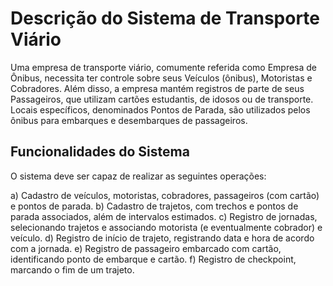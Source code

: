 # Descrição do Sistema de Transporte Viário

Uma empresa de transporte viário, comumente referida como Empresa de Ônibus, necessita ter controle sobre seus Veículos (ônibus), Motoristas e Cobradores. Além disso, a empresa mantém registros de parte de seus Passageiros, que utilizam cartões estudantis, de idosos ou de transporte. Locais específicos, denominados Pontos de Parada, são utilizados pelos ônibus para embarques e desembarques de passageiros.

## Funcionalidades do Sistema

O sistema deve ser capaz de realizar as seguintes operações:

a) Cadastro de veículos, motoristas, cobradores, passageiros (com cartão) e pontos de parada.
b) Cadastro de trajetos, com trechos e pontos de parada associados, além de intervalos estimados.
c) Registro de jornadas, selecionando trajetos e associando motorista (e eventualmente cobrador) e veículo.
d) Registro de início de trajeto, registrando data e hora de acordo com a jornada.
e) Registro de passageiro embarcado com cartão, identificando ponto de embarque e cartão.
f) Registro de checkpoint, marcando o fim de um trajeto.
